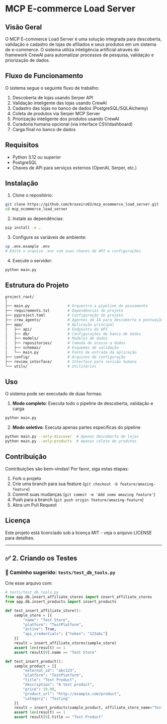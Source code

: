 # MCP E-commerce Load Server

## Visão Geral

O MCP E-commerce Load Server é uma solução integrada para descoberta, validação e cadastro de lojas de afiliados e seus produtos em um sistema de e-commerce. O sistema utiliza inteligência artificial através do framework CrewAI para automatizar processos de pesquisa, validação e priorização de dados.

## Fluxo de Funcionamento

O sistema segue o seguinte fluxo de trabalho:

1. Descoberta de lojas usando Serper API
2. Validação inteligente das lojas usando CrewAI
3. Cadastro das lojas no banco de dados (PostgreSQL/SQLAlchemy)
4. Coleta de produtos via Serper MCP Server
5. Priorização inteligente dos produtos usando CrewAI
6. Curadoria humana opcional (via interface CSV/dashboard)
7. Carga final no banco de dados

## Requisitos

- Python 3.12 ou superior
- PostgreSQL
- Chaves de API para serviços externos (OpenAI, Serper, etc.)

## Instalação

1. Clone o repositório:
```bash
git clone https://github.com/brazeiro63/mcp_ecommerce_load_server.git
cd mcp_ecommerce_load_server
```

2. Instale as dependências:
```bash
pip install -e .
```

3. Configure as variáveis de ambiente:
```bash
cp .env.example .env
# Edite o arquivo .env com suas chaves de API e configurações
```

4. Execute o servidor:
```bash
python main.py
```

## Estrutura do Projeto

```graphql
project_root/
│
├── main.py                 # Orquestra a pipeline de povoamento
├── requirements.txt        # Dependências do projeto
├── pyproject.toml          # Configuração do projeto
├── crew_agents/            # Agentes de IA para descoberta e pontuação
├── app/                    # Aplicação principal
│   ├── api/                # Endpoints da API
│   ├── db/                 # Configurações de banco de dados
│   ├── models/             # Modelos de dados
│   ├── repositories/       # Camada de acesso a dados
│   ├── schemas/            # Esquemas de validação
│   └── main.py             # Ponto de entrada da aplicação
├── config/                 # Arquivos de configuração
├── review_interface/       # Interface para revisão humana
└── utils/                  # Utilitários
```

## Uso

O sistema pode ser executado de duas formas:

1. **Modo completo**: Executa todo o pipeline de descoberta, validação e carga
```bash
python main.py
```

2. **Modo seletivo**: Executa apenas partes específicas do pipeline
```bash
python main.py --only-discover  # Apenas descoberta de lojas
python main.py --only-products  # Apenas coleta de produtos
```

## Contribuição

Contribuições são bem-vindas! Por favor, siga estas etapas:

1. Fork o projeto
2. Crie uma branch para sua feature (`git checkout -b feature/amazing-feature`)
3. Commit suas mudanças (`git commit -m 'Add some amazing feature'`)
4. Push para a branch (`git push origin feature/amazing-feature`)
5. Abra um Pull Request

## Licença

Este projeto está licenciado sob a licença MIT - veja o arquivo LICENSE para detalhes.

---

## ✅ 2. Criando os Testes

### 🧪 Caminho sugerido: `tests/test_db_tools.py`

Crie esse arquivo com:

```python
# tests/test_db_tools.py
from app.db.insert_affiliate_stores import insert_affiliate_stores
from app.db.insert_products import insert_products

def test_insert_affiliate_store():
    sample_store = [{
        "name": "Test Store",
        "platform": "TestPlatform",
        "active": True,
        "api_credentials": {"token": "123abc"}
    }]
    result = insert_affiliate_stores(sample_store)
    assert len(result) == 1
    assert result[0].name == "Test Store"

def test_insert_product():
    sample_product = [{
        "external_id": "abc123",
        "platform": "TestPlatform",
        "title": "Test Product",
        "description": "A test product",
        "price": 19.99,
        "product_url": "http://example.com/product",
        "category": "Testing"
    }]
    result = insert_products(sample_product, affiliate_store_name="Test Store")
    assert len(result) == 1
    assert result[0].title == "Test Product"
